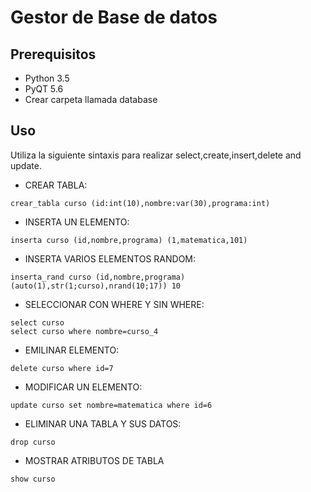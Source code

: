 # Gestor de Base de datos
## Prerequisitos
* Python 3.5
* PyQT 5.6
* Crear carpeta llamada database
## Uso
Utiliza la siguiente sintaxis para realizar select,create,insert,delete and update.
- CREAR TABLA:
```
crear_tabla curso (id:int(10),nombre:var(30),programa:int)
```
- INSERTA UN ELEMENTO:
```
inserta curso (id,nombre,programa) (1,matematica,101)
```
- INSERTA VARIOS ELEMENTOS RANDOM:
```
inserta_rand curso (id,nombre,programa) (auto(1),str(1;curso),nrand(10;17)) 10
```
- SELECCIONAR CON WHERE Y SIN WHERE:
```
select curso 
select curso where nombre=curso_4
```
- EMILINAR ELEMENTO:
```
delete curso where id=7
```
- MODIFICAR UN ELEMENTO:
```
update curso set nombre=matematica where id=6
```
- ELIMINAR UNA TABLA Y SUS DATOS:
```
drop curso
```
- MOSTRAR ATRIBUTOS DE TABLA
```
show curso
```